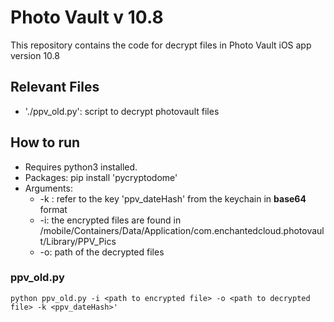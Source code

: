 # Photo Vault v 10.8

This repository contains the code for decrypt files in Photo Vault iOS app version 10.8

## Relevant Files
- './ppv_old.py': script to decrypt photovault files

## How to run

* Requires python3 installed.
* Packages: pip install 'pycryptodome'
* Arguments:
    * -k : refer to the key 'ppv_dateHash' from the keychain in **base64** format
    * -i: the encrypted files are found in /mobile/Containers/Data/Application/com.enchantedcloud.photovault/Library/PPV_Pics
    * -o: path of the decrypted files

### ppv_old.py
```
python ppv_old.py -i <path to encrypted file> -o <path to decrypted file> -k <ppv_dateHash>'
```
